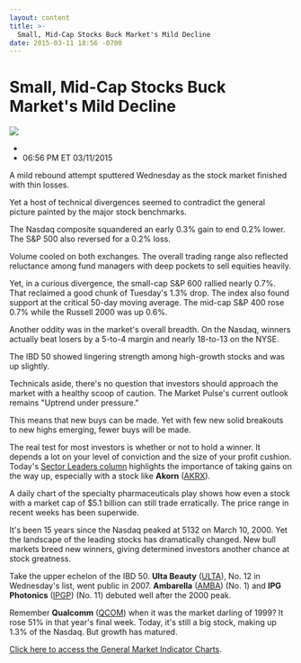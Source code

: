```yaml
---
layout: content
title: >-
  Small, Mid-Cap Stocks Buck Market's Mild Decline
date: 2015-03-11 18:56 -0700
---
```



Small, Mid-Cap Stocks Buck Market's Mild Decline
=================================================


![](https://www.investors.com/wp-content/uploads/ibd-migrated-images/MPv_150312_635616844285758200.png)

* 
* 06:56 PM ET 03/11/2015





A mild rebound attempt sputtered Wednesday as the stock market finished with thin losses.


Yet a host of technical divergences seemed to contradict the general picture painted by the major stock benchmarks.


The Nasdaq composite squandered an early 0.3% gain to end 0.2% lower. The S&P 500 also reversed for a 0.2% loss.


Volume cooled on both exchanges. The overall trading range also reflected reluctance among fund managers with deep pockets to sell equities heavily.


Yet, in a curious divergence, the small-cap S&P 600 rallied nearly 0.7%. That reclaimed a good chunk of Tuesday's 1.3% drop. The index also found support at the critical 50-day moving average. The mid-cap S&P 400 rose 0.7% while the Russell 2000 was up 0.6%.


Another oddity was in the market's overall breadth. On the Nasdaq, winners actually beat losers by a 5-to-4 margin and nearly 18-to-13 on the NYSE.


The IBD 50 showed lingering strength among high-growth stocks and was up slightly.


Technicals aside, there's no question that investors should approach the market with a healthy scoop of caution. The Market Pulse's current outlook remains "Uptrend under pressure."


This means that new buys can be made. Yet with few new solid breakouts to new highs emerging, fewer buys will be made.


The real test for most investors is whether or not to hold a winner. It depends a lot on your level of conviction and the size of your profit cushion. Today's [Sector Leaders column](http://news.investors.com/investing-sector-leaders-review/031115-742967-how-to-sell-akorn-stock.htm) highlights the importance of taking gains on the way up, especially with a stock like **Akorn** ([AKRX](https://research.investors.com/quote.aspx?symbol=AKRX)).


A daily chart of the specialty pharmaceuticals play shows how even a stock with a market cap of $5.1 billion can still trade erratically. The price range in recent weeks has been superwide.


It's been 15 years since the Nasdaq peaked at 5132 on March 10, 2000. Yet the landscape of the leading stocks has dramatically changed. New bull markets breed new winners, giving determined investors another chance at stock greatness.


Take the upper echelon of the IBD 50. **Ulta Beauty** ([ULTA](https://research.investors.com/quote.aspx?symbol=ULTA)), No. 12 in Wednesday's list, went public in 2007. **Ambarella** ([AMBA](https://research.investors.com/quote.aspx?symbol=AMBA)) (No. 1) and **IPG Photonics** ([IPGP](https://research.investors.com/quote.aspx?symbol=IPGP)) (No. 11) debuted well after the 2000 peak.


Remember **Qualcomm** ([QCOM](https://research.investors.com/quote.aspx?symbol=QCOM)) when it was the market darling of 1999? It rose 51% in that year's final week. Today, it's still a big stock, making up 1.3% of the Nasdaq. But growth has matured.


[Click here to access the General Market Indicator Charts](https://www.investors.com/pdf/GMI_031215.pdf).




